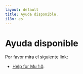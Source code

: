 ```yaml
---
layout: default
title: Ayuda disponible.
i18n: es
---
```


# Ayuda disponible

Por favor mira el siguiente link:

* [Help for Mu 1.0](1.0).
